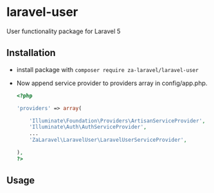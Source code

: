 # laravel-user
User functionality package for Laravel 5


## Installation

  * install package with ```composer require za-laravel/laravel-user``` 
  
  * Now append service provider to providers array in config/app.php.
     
     ```php
     <?php
     
     'providers' => array(
     
         'Illuminate\Foundation\Providers\ArtisanServiceProvider',
         'Illuminate\Auth\AuthServiceProvider',
         ...
         'ZaLaravel\LaravelUser\LaravelUserServiceProvider',
     
     ),
     ?>
     ```
     
## Usage 
     